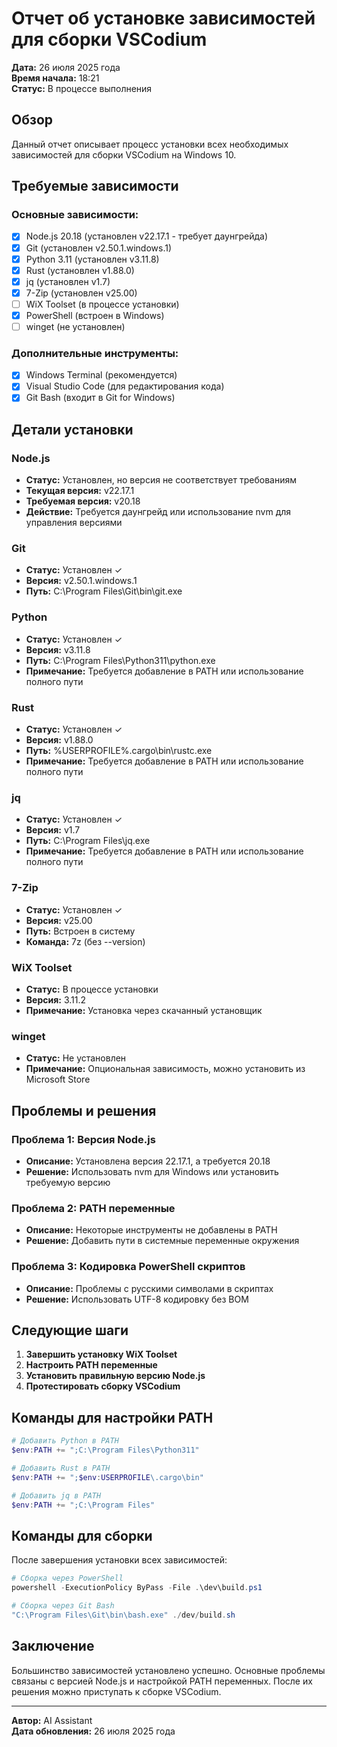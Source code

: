 # Отчет об установке зависимостей для сборки VSCodium

**Дата:** 26 июля 2025 года  
**Время начала:** 18:21  
**Статус:** В процессе выполнения

## Обзор

Данный отчет описывает процесс установки всех необходимых зависимостей для сборки VSCodium на Windows 10.

## Требуемые зависимости

### Основные зависимости:
- [x] Node.js 20.18 (установлен v22.17.1 - требует даунгрейда)
- [x] Git (установлен v2.50.1.windows.1)
- [x] Python 3.11 (установлен v3.11.8)
- [x] Rust (установлен v1.88.0)
- [x] jq (установлен v1.7)
- [x] 7-Zip (установлен v25.00)
- [ ] WiX Toolset (в процессе установки)
- [x] PowerShell (встроен в Windows)
- [ ] winget (не установлен)

### Дополнительные инструменты:
- [x] Windows Terminal (рекомендуется)
- [x] Visual Studio Code (для редактирования кода)
- [x] Git Bash (входит в Git for Windows)

## Детали установки

### Node.js
- **Статус:** Установлен, но версия не соответствует требованиям
- **Текущая версия:** v22.17.1
- **Требуемая версия:** v20.18
- **Действие:** Требуется даунгрейд или использование nvm для управления версиями

### Git
- **Статус:** Установлен ✓
- **Версия:** v2.50.1.windows.1
- **Путь:** C:\Program Files\Git\bin\git.exe

### Python
- **Статус:** Установлен ✓
- **Версия:** v3.11.8
- **Путь:** C:\Program Files\Python311\python.exe
- **Примечание:** Требуется добавление в PATH или использование полного пути

### Rust
- **Статус:** Установлен ✓
- **Версия:** v1.88.0
- **Путь:** %USERPROFILE%\.cargo\bin\rustc.exe
- **Примечание:** Требуется добавление в PATH или использование полного пути

### jq
- **Статус:** Установлен ✓
- **Версия:** v1.7
- **Путь:** C:\Program Files\jq.exe
- **Примечание:** Требуется добавление в PATH или использование полного пути

### 7-Zip
- **Статус:** Установлен ✓
- **Версия:** v25.00
- **Путь:** Встроен в систему
- **Команда:** 7z (без --version)

### WiX Toolset
- **Статус:** В процессе установки
- **Версия:** 3.11.2
- **Примечание:** Установка через скачанный установщик

### winget
- **Статус:** Не установлен
- **Примечание:** Опциональная зависимость, можно установить из Microsoft Store

## Проблемы и решения

### Проблема 1: Версия Node.js
- **Описание:** Установлена версия 22.17.1, а требуется 20.18
- **Решение:** Использовать nvm для Windows или установить требуемую версию

### Проблема 2: PATH переменные
- **Описание:** Некоторые инструменты не добавлены в PATH
- **Решение:** Добавить пути в системные переменные окружения

### Проблема 3: Кодировка PowerShell скриптов
- **Описание:** Проблемы с русскими символами в скриптах
- **Решение:** Использовать UTF-8 кодировку без BOM

## Следующие шаги

1. **Завершить установку WiX Toolset**
2. **Настроить PATH переменные**
3. **Установить правильную версию Node.js**
4. **Протестировать сборку VSCodium**

## Команды для настройки PATH

```powershell
# Добавить Python в PATH
$env:PATH += ";C:\Program Files\Python311"

# Добавить Rust в PATH
$env:PATH += ";$env:USERPROFILE\.cargo\bin"

# Добавить jq в PATH
$env:PATH += ";C:\Program Files"
```

## Команды для сборки

После завершения установки всех зависимостей:

```powershell
# Сборка через PowerShell
powershell -ExecutionPolicy ByPass -File .\dev\build.ps1

# Сборка через Git Bash
"C:\Program Files\Git\bin\bash.exe" ./dev/build.sh
```

## Заключение

Большинство зависимостей установлено успешно. Основные проблемы связаны с версией Node.js и настройкой PATH переменных. После их решения можно приступать к сборке VSCodium.

---
**Автор:** AI Assistant  
**Дата обновления:** 26 июля 2025 года 